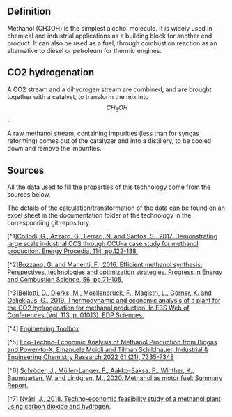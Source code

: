 ## Definition

Methanol (CH3OH) is the simplest alcohol molecule. It is widely used in chemical and industrial applications as a building
block for another end product.
It can also be used as a fuel, through combustion reaction as an alternative to diesel or petroleum for thermic engines.

## CO2 hydrogenation

A CO2 stream and a dihydrogen stream are combined, and are brought together with a catalyst, to transform the mix
into $$CH_{3}OH$$.

A raw methanol stream, containing impurities (less than for syngas reforming) comes out of the catalyzer and into a distillery, 
to be cooled down and remove the impurities.

## Sources

All the data used to fill the properties of this technology come from the sources below.

The details of the calculation/transformation of the data can be found on an excel sheet in the documentation 
folder of the technology in the corresponding git repository.

[^1][Collodi, G., Azzaro, G., Ferrari, N. and Santos, S., 2017. Demonstrating large scale industrial CCS through CCU–a case study for methanol production. Energy Procedia, 114, pp.122-138.](https://www.sciencedirect.com/science/article/pii/S1876610217313280)

[^2][Bozzano, G. and Manenti, F., 2016. Efficient methanol synthesis: Perspectives, technologies and optimization strategies. Progress in Energy and Combustion Science, 56, pp.71-105.](https://www.sciencedirect.com/science/article/abs/pii/S0360128515300484)

[^3][Bellotti, D., Dierks, M., Moellenbruck, F., Magistri, L., Görner, K. and Oeljeklaus, G., 2019. Thermodynamic and economic analysis of a plant for the CO2 hydrogenation for methanol production. In E3S Web of Conferences (Vol. 113, p. 01013). EDP Sciences.](https://www.e3s-conferences.org/articles/e3sconf/pdf/2019/39/e3sconf_supehr18_01013.pdf)

[^4] [Engineering Toolbox](https://www.engineeringtoolbox.com)

[^5] [Eco-Techno-Economic Analysis of Methanol Production from Biogas and Power-to-X, 
Emanuele Moioli and Tilman Schildhauer, Industrial & Engineering Chemistry Research 2022 61 (21), 7335-7348](https://pubs.acs.org/doi/pdf/10.1021/acs.iecr.1c04682)

[^6] [Schröder, J., Müller-Langer, F., Aakko-Saksa, P., Winther, K., Baumgarten, W. and Lindgren, M., 2020. Methanol as motor fuel: Summary Report.](https://www.iea-amf.org/content/fuel_information/methanol#general)

[^7] [Nyári, J., 2018. Techno-economic feasibility study of a methanol plant using carbon dioxide and hydrogen.](http://kth.diva-portal.org/smash/get/diva2:1290829/FULLTEXT01.pdf)